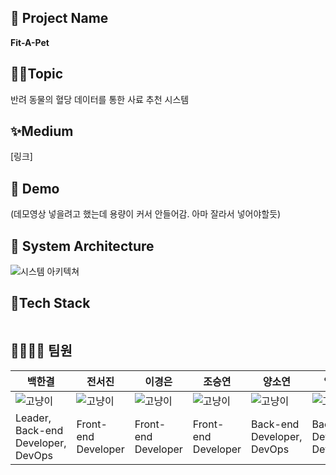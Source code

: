 ## 🐶 Project Name 
<strong> Fit-A-Pet </strong>

## 👩‍💻Topic
반려 동물의 혈당 데이터를 통한 사료 추천 시스템

## ✨Medium
[링크]

## 🎥 Demo
(데모영상 넣을려고 했는데 용량이 커서 안들어감. 아마 잘라서 넣어야할듯)


## 📐 System Architecture
![시스템 아키텍쳐](https://github.com/2023-Summer-Bootcamp-Team-K/.github/assets/127572801/cb5102f7-111d-425c-9885-20eeed208a7d)


## 🔧Tech Stack

```

```


## 👨‍👩‍👧‍👦 팀원

백한결|전서진|이경은|조승연|양소연|임지훈
-----|-----|-----|-----|-----|-----|
![고냥이](https://github.com/2023-Summer-Bootcamp-Team-K/.github/assets/127572801/fc434eb4-52d4-42c7-bafd-99a1ddd38cf0) | ![고냥이](https://github.com/2023-Summer-Bootcamp-Team-K/.github/assets/127572801/fc434eb4-52d4-42c7-bafd-99a1ddd38cf0) | ![고냥이](https://github.com/2023-Summer-Bootcamp-Team-K/.github/assets/127572801/fc434eb4-52d4-42c7-bafd-99a1ddd38cf0) | ![고냥이](https://github.com/2023-Summer-Bootcamp-Team-K/.github/assets/127572801/fc434eb4-52d4-42c7-bafd-99a1ddd38cf0) | ![고냥이](https://github.com/2023-Summer-Bootcamp-Team-K/.github/assets/127572801/fc434eb4-52d4-42c7-bafd-99a1ddd38cf0) | ![고냥이](https://github.com/2023-Summer-Bootcamp-Team-K/.github/assets/127572801/fc434eb4-52d4-42c7-bafd-99a1ddd38cf0) | ![고냥이](https://github.com/2023-Summer-Bootcamp-Team-K/.github/assets/127572801/fc434eb4-52d4-42c7-bafd-99a1ddd38cf0) |
Leader, Back-end Developer, DevOps|Front-end Developer|Front-end Developer|Front-end Developer|Back-end Developer, DevOps|Back-end Developer, DevOps|



<!--

**Here are some ideas to get you started:**

🙋‍♀️ A short introduction - what is your organization all about?
🌈 Contribution guidelines - how can the community get involved?
👩‍💻 Useful resources - where can the community find your docs? Is there anything else the community should know?
🍿 Fun facts - what does your team eat for breakfast?
🧙 Remember, you can do mighty things with the power of [Markdown](https://docs.github.com/github/writing-on-github/getting-started-with-writing-and-formatting-on-github/basic-writing-and-formatting-syntax)
-->
